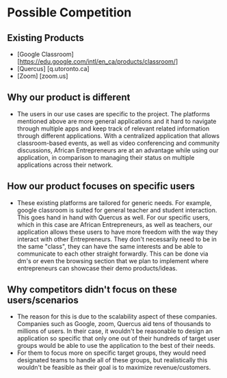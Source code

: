 # Possible Competition

## Existing Products
- [Google Classroom]  [https://edu.google.com/intl/en_ca/products/classroom/]
- [Quercus] [q.utoronto.ca]
- [Zoom] [zoom.us]


## Why our product is different
- The users in our use cases are specific to the project. The platforms mentioned above are more general applications and it hard to navigate through multiple apps and keep track of relevant related information through different applications. With a centralized application that allows classroom-based events, as well as video conferencing and community discussions, African Entrepreneurs are at an advantage while using our application, in comparison to managing their status on multiple applications across their network.


## How our product focuses on specific users
- These existing platforms are tailored for generic needs. For example, google classroom is suited for general teacher and student interaction. This goes hand in hand with Quercus as well. For our specific users, which in this case are African Entrepreneurs, as well as teachers, our application allows these users to have more freedom with the way they interact with other Entrepreneurs. They don't necessarily need to be in the same "class", they can have the same interests and be able to communicate to each other straight forwardly. This can be done via dm's or even the browsing section that we plan to implement where entrepreneurs can showcase their demo products/ideas.

## Why competitors didn't focus on these users/scenarios
- The reason for this is due to the scalability aspect of these companies. Companies such as Google, zoom, Quercus aid tens of thousands to millions of users. In their case, it wouldn't be reasonable to design an application so specific that only one out of their hundreds of target user groups would be able to use the application to the best of their needs.
- For them to focus more on specific target groups, they would need designated teams to handle all of these groups, but realistically this wouldn't be feasible as their goal is to maximize revenue/customers.
